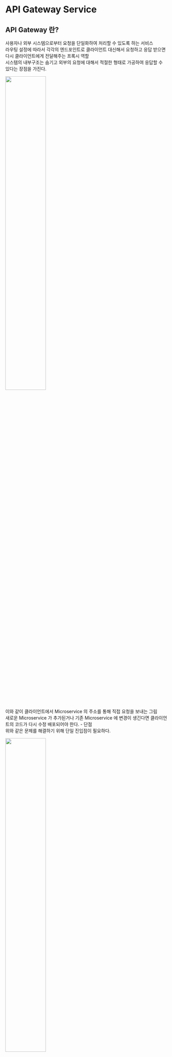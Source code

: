 # API Gateway Service
## API Gateway 란?
사용자나 외부 시스템으로부터 요청을 단일화하여 처리할 수 있도록 하는 서비스<br>
라우팅 설정에 따라서 각각의 엔드포인트로 클라이언트 대신해서 요청하고 응답 받으면 다시 클라이언트에게 전달해주는 프록시 역할<br>
시스템의 내부구조는 숨기고 외부의 요청에 대해서 적절한 형태로 가공하여 응답할 수 있다는 장점을 가진다.

<img src="https://github.com/hyewon218/kim-jpa2/assets/126750615/069ff7f0-8fe4-44b2-acb4-0cac4c65b938" width="50%"/><br>

이와 같이 클라이언트에서 Microservice 의 주소를 통해 직접 요청을 보내는 그림<br>
새로운 Microservice 가 추가된거나 기존 Microservice 에 변경이 생긴다면 클라이언트의 코드가 다시 수정 배포되어야 한다. - 단점<br>
위와 같은 문제를 해결하기 위해 단일 진입점이 필요하다.

<img src="https://github.com/hyewon218/kim-jpa2/assets/126750615/f510852b-a8a2-4ce4-a099-b6e43f7b17fa" width="50%"/><br>

그래서 백엔드 계층 중간에 Gateway 를 두고, 각각의 Microservice 로의 요청을 전부 처리

### 장점
- 인증 및 권한 부여에 대한 단일 작업
- 서비스 검색 통합
- 응답 캐싱
- 정책, 회로 차단기 및 Qos 다시 시도
- 속도 제한
- 부하 분산
- 로깅, 추적, 상관 관계
- 헤더, 쿼리 문자열 및 청구 변환
- IP 허용 목록에 추가

### Netflix Ribbon - Load Balancer
#### Spring Cloud 에서의 MSA 간 통신

1. RestTemplate
```java
 new RestTemplate().getForObject("localhost:8080", Test.class, 200);
```
2. Feign Client
```java
 @FeignClient("test")
 public interface TestClient{
     @RequestMapping("/test")
     List<Test>getTest();
 }
```

Load Balancer 를 어디에 구축할지에 대한 고민, 초창기 Spring Cloud 에서는 이러한 Load Balancer 를 해주는 서비스를 위해서 Ribbon 이라는 서비스를 제공

#### Ribbon: Client side Load Balancer

- 비동기 방식에서 호환 문제가 있어 최근에는 잘 사용하지 않는다.
- 서비스 이름으로 호출
- Health Check

<img src="https://github.com/hyewon218/kim-jpa2/assets/126750615/f0e31fc0-d8a0-4121-af4f-d2acd938e608" width="50%"/><br>

## Netflix Zuul
Gateway 역할을 해주는 제품

<img src="https://github.com/hyewon218/kim-jpa2/assets/126750615/6642a7f6-4ac4-48fe-ba2d-342c9a652b82" width="50%"/><br>

## Netflix Zuul - 프로젝트 생성 (Deprecated)
#### first-service - FirstServiceController
```java
@RestController
@RequestMapping("")
@Slf4j
public class FirstServiceController {
    
    @GetMapping("/welcome")
    public String welcome() {
        return "Welcome to the First Service.";
    }
}
```
#### first-service - application.yml
```yaml
server:
  port: 8081


spring:
  application:
    name: my-first-service

eureka:
  client:
    register-with-eureka: false
    fetch-registry: false
```

#### second-service - SecondServiceController
```java
@RestController
@RequestMapping("/")
@Slf4j
public class SecondServiceController {
    @GetMapping("/welcome")
    public String welcome() {
        return "Welcome to the Second Service.";
    }
}
```
```yaml
server:
  port: 8082

spring:
  application:
    name: my-second-service

eureka:
  client:
    register-with-eureka: false
    fetch-registry: false
```

#### zuul-service
```java
@SpringBootApplication
@EnableZuulProxy
public class ZuulServiceApplication {

    public static void main(String[] args) {
        SpringApplication.run(ZuulServiceApplication.class, args);
    }

}
```
```yaml
server:
  port: 8000

spring:
  application:
    name: my-zuul-service

zuul:
  routes:
    first-service:
      path: /first-service/**
      url: http://localhost:8081
    second-service:
      path: /second-service/**
      url: http://localhost:8082
```

- zuul.routes: 라우팅 설정
  - first-service: 임의의 이름
  - path: 사용자의 요청
  - url: 사용자 요청에 대해서 이동할 url


## Netflix Zuul - Filter 적용 (Deprecated)
### ZuulLoggingFilter
```java
@Slf4j
@Component
public class ZuulLoggingFilter extends ZuulFilter {

    @Override
    public Object run() throws ZuulException {
        log.info("**************** printing logs: ");

        RequestContext ctx = RequestContext.getCurrentContext();
        HttpServletRequest request = ctx.getRequest();
        log.info("**************** " + request.getRequestURI());

        return null;
    }

    @Override
    public String filterType() {
        return "pre";
    }

    @Override
    public int filterOrder() {
        return 1;
    }

    @Override
    public boolean shouldFilter() {
        return true;
    }
}
```

- `filterType()`: 사전 필터인지 사후 필터인지에 대한 정의, return "pre" 이므로 사전 필터, return "post" 이면 사후 필터
- `filterOrder()`: 여러 개의 필터가 존재하는 경우 순서를 의미
- `shouldFilter()`: 현재 필터는 원하는 옵션에 따라서 필터로 사용할 수도 하지 않을 수도 있는데, return true 이므로 필터로 사용하겠다는 것
- `run()`: 실제 동작 정의
  - `RequestContext.getCurrentContext();`: 필터에는 Request 객체가 존재하지 않으므로 RequestContext 로부터 Request 정보를 가져와야 한다.
  - HttpServletRequest 를 통해 사용자의 요청 정보를 출력

<br>

## Spring Cloud Gateway 란?

앞에서 사용한 Netflix Zuul 대신 사용할 Gateway / Routing Service<br>
Zuul 1.0 Service 의 기본적인 동기방식을 비동기 방식으로 처리<br>
Zuul 의 스프링의 호환성 문제를 처리

## Spring Cloud Gateway - 프로젝트 생성
### apigateway-service
```yaml
server:
  port: 8000

eureka:
  client:
    register-with-eureka: false
    fetch-registry: false
    service-url:
      defaultZone: http://localhost:8761/eureka

spring:
  application:
    name: apigateway-service
  cloud:
    gateway:
      routes:
        - id: first-service
          uri: http://localhost:8081/
          predicates:
            - Path=/first-service/**
        - id: second-service
          uri: http://localhost:8082/
          predicates:
            - Path=/second-service/**
```
- `cloud.gateway.routes`: 리스트 형태로 라우트 객체를 등록
- `id`: 해당 라우터의 고유값
- `url`: 포워딩될 주소
- `predicates`: 조건절
   - Path: 사용자가 입력한 path 정보가 first-service 로 시작하는 경우


### 📌 주의
<img src="https://github.com/hyewon218/kim-jpa2/assets/126750615/beeb9af5-a87d-4e16-a801-f3d152463c16" width="60%"/><br>
- spring 3.0 이상 추가
<img src="https://github.com/hyewon218/kim-jpa2/assets/126750615/0edc5d02-f4d7-4bd3-8729-dcfc95ab324c" width="90%"/><br>
- spring-boot-starter-webflux<br>

<img src="https://github.com/hyewon218/kim-jpa2/assets/126750615/c665629d-88f3-4ef2-88cf-43c3a9c81782" width="60%"/><br>
- spring-cloud-starter-gateway<br>

<img src="https://github.com/hyewon218/kim-jpa2/assets/126750615/609590cc-ff4d-4739-8992-111f9e658ab5" width="100%"/><br>

기존의 Tomcat 서버가 아닌 Netty 내장 서버가 작동된 것을 볼 수 있다. -> 비동기 방식<br>
위 설정에서 문제점은 http://localhost:8000/first-service/welcome 이와 같이 요청이 들어오면<br> 
리다이렉트를 http://localhost:8081/first-service/welcome 로 해주기 때문에 first-service 에서 맵핑이 되지 않는다.

따라서 기존의 first, second service 의 맵핑 정보를 바꿔주면 된다. -> 이후에 필터를 통해서 사용자의 요청 정보를 변환할 수 있다.

```java
@RestController
@RequestMapping("/first-service")
@Slf4j
public class FirstServiceController { }

@RestController
@RequestMapping("/second-service")
@Slf4j
public class SecondServiceController { }
```

<img src="https://github.com/hyewon218/kim-jpa2/assets/126750615/7db73f50-00f6-4bbf-8d66-89c65fe95c64" width="50%"/><br>
<img src="https://github.com/hyewon218/kim-jpa2/assets/126750615/eab45e2a-98e6-4394-a2b0-404d5e8d5dfb" width="50%"/><br>

<br>

## Spring Cloud Gateway - Filter
Client 가 Spring Cloud Gateway 에 요청을 전달하면 gateway 에서 First? Second?를 판단하고 서비스에 요청을 보낸다.<br>
Gateway 의 작업을 조금 더 확대한다면 Predicate 에 의해 요청의 조건을 분기하고 사전 필터, 사후 필터를 구성(Java Code or Property(yml)를 통해)할 수 있다.

<img src="https://github.com/hyewon218/kim-jpa2/assets/126750615/0e184517-e213-47b1-aa81-4e12ffcba60e" width="70%"/><br>

#### 먼저 필터를 자바 코드를 통해 구성
#### FilterConfig.java
```java
@Configuration
public class FilterConfig {

    @Bean
    public RouteLocator gatewayRoutes(RouteLocatorBuilder builder) {
        return builder.routes()
                .route(r -> r.path("/first-service/**")
                        .filters(f -> f.addRequestHeader("first-request", "first-request-header")
                                .addResponseHeader("first-response", "first-response-header"))
                        .uri("http://localhost:8081"))
                .route(r -> r.path("/second-service/**")
                        .filters(f -> f.addRequestHeader("second-request", "second-request-header")
                                .addResponseHeader("second-response", "second-response-header"))
                        .uri("http://localhost:8082"))
                .build();
    }
}
```
앞에서 yml의 cloud.gateway.routes을 통해 설정한 작업(라우팅 정보 추가)을 자바 코드로 처리하는 방법이며<br>
해당 `path`로 요청이 들어오면 헤더를 추가하여 uri로 포워딩 시켜준다.

#### FirstServiceController, SecondServiceController
```java
@RestController
@RequestMapping("first-service")
@Slf4j
public class FirstServiceController {
    ...

    @GetMapping("/message")
    public String message(@RequestHeader("first-request") String header) {
        log.info(header);
        return "Hello World in First Service.";
    }

}
```
```java
@RestController
@RequestMapping("/second-service")
@Slf4j
public class SecondServiceController {
    ...
    @GetMapping("/message")
    public String message(@RequestHeader("second-request") String header) {
        log.info(header);
        return "Hello World in Second Service.";
    }
}
```
spring cloud gateway 의 filter 에서 추가해준 `request header` 확인
message() 함수가 실행되면 @RequestHeader name에 대한 값을 받아올 것이다.
그 값이 header 안에 저장된다.

<img src="https://github.com/hyewon218/kim-jpa2/assets/126750615/0b0d3fe0-7b2d-47c0-8a27-162e0fd73c4d" width="60%"/><br>
<img src="https://github.com/hyewon218/kim-jpa2/assets/126750615/14949190-7c4b-495f-b4bd-92374e98cf66" width="60%"/><br>

<img src="https://github.com/hyewon218/kim-jpa2/assets/126750615/0b40e791-d140-4169-9d3d-36a4703ed884" width="60%"/><br>
<img src="https://github.com/hyewon218/kim-jpa2/assets/126750615/19b03e3e-7cf7-4df8-ae57-a3f1475e3e81" width="60%"/><br>

<img src="https://github.com/hyewon218/kim-jpa2/assets/126750615/278a7478-2a47-4222-a8d6-d82abf0e48cf" width="80%"/><br>
- `ResponseHeader` 값이 정상적으로 등록이 되었다.

<br>

#### 필터를 설정 파일(yml) 통해 구성
```yaml

...

spring:
  application:
    name: apigateway-service
  cloud:
    gateway:
      routes:
        - id: first-service
          uri: http://localhost:8081/
          predicates:
            - Path=/first-service/**
          filters:
            - AddRequestHeader=first-request, first-request-header2
            - AddResponseHeader=first-response, first-response-header2
        - id: second-service
          uri: http://localhost:8082/
          predicates:
            - Path=/second-service/**
          filters:
            - AddRequestHeader=second-request, second-request-header2
            - AddResponseHeader=second-response, second-response-header2
```

<img src="https://github.com/hyewon218/kim-jpa2/assets/126750615/6bd3a047-7e0b-4bfe-be15-eb34419d5871" width="70%"/><br>
<img src="https://github.com/hyewon218/kim-jpa2/assets/126750615/d6ea5e31-2350-4bd2-aaed-b06b8a207671" width="80%"/><br>

<img src="https://github.com/hyewon218/kim-jpa2/assets/126750615/aa5469ff-e219-4fa7-ac50-d1c65a02fb14" width="80%"/><br>
- postman 테스트

<br> 

## Spring Cloud Gateway - Custom Filter 적용
```java
@Component
@Slf4j
public class CustomFilter extends AbstractGatewayFilterFactory<CustomFilter.Config> {

    public CustomFilter() {
        super(Config.class);
    }

    @Override
    public GatewayFilter apply(Config config) {
        // Custom Pre Filter
        return (exchange, chain) -> {
            ServerHttpRequest request = exchange.getRequest();
            ServerHttpResponse response = exchange.getResponse();

            log.info("Custom PRE filter: request id -> {}", request.getId());

            // Custom Post Filter
            return chain.filter(exchange).then(Mono.fromRunnable(() -> {
                log.info("Custom POST filter: response code -> {}", response.getStatusCode());
            }));
        };
    }


    public static class Config {
        // Put the configuration properties
    }
}
```
- `apply()`: 수행하고자 하는 내용
  - 람다식의 인자값으로 exchange, chain 객체를 받는다.
  - chain(반환) 형태로 작동
  - 예를 들어 pre filter 에서 사용자 로그인 시 받은 JWT 를 검증할 수 있다.
  - 첫번째 매개변수인 `exchange` 를 통해, ServerHttpRequest, ServerHttpResponse 를 가져올 수 있다.
    - Mono 라는 객체는 `WebFlux` 라고 해서 스프링5에서 추가된 기능이다. (비동기 방식으로 서버를 지원할 때 단일값 전달)
    - `Netty` 라는 비동기 내장 서버이므로 ServletRequest, ServletResponse 가 아닌 `ServerHttpRequest`, `ServerHttpResponse` 를 사용해야 한다.
  - then()은 종료되기 전에 수행할 내용

```yaml
...

spring:
  application:
    name: apigateway-service
  cloud:
    gateway:
      routes:
        - id: first-service
          uri: http://localhost:8081/
          predicates:
            - Path=/first-service/**
          filters:
#            - AddRequestHeader=first-request, first-request-header2
#            - AddResponseHeader=first-response, first-response-header2
            - CustomFilter
        - id: second-service
          uri: http://localhost:8082/
          predicates:
            - Path=/second-service/**
          filters:
#            - AddRequestHeader=second-request, second-request-header2
#            - AddResponseHeader=second-response, second-response-header2
            - CustomFilter
```

#### FirstServiceController, SecondServiceController
```java
@RestController
@RequestMapping("first-service")
@Slf4j
public class FirstServiceController {
    

 ...

  @GetMapping("/check")
  public String check() {
    return "Hi, there. This is a message from First Service.";
  }

}
```
```java
@RestController
@RequestMapping("/second-service")
@Slf4j
public class SecondServiceController {
    

 ...

    @GetMapping("/check")
    public String check() {
        return "Hi, there. This is a message from Second Service.";
    }
}
```

<img src="https://github.com/hyewon218/kim-jpa2/assets/126750615/c8adf2e1-84f7-4677-b5ef-5626f14029e4" width="80%"/><br>
<img src="https://github.com/hyewon218/kim-jpa2/assets/126750615/63c4701e-6d63-4d42-806c-564c7c882f49" width="70%"/><br>

<br>

## Spring Cloud Gateway - Global Filter
앞에서 실습한 Custom Filter 와 만드는 방법과 동일하다. <br>
단, 어떤 라우트 정보가 실행된다고 하더라도 공통적으로 실행되는 **공통필터**

(Custom Filter 는 원하는 라우트 정보에 개별적으로 다 등록을 해야만 한다.) 

```java
@Component
@Slf4j
public class GlobalFilter extends AbstractGatewayFilterFactory<GlobalFilter.Config> {

    public GlobalFilter() {
        super(Config.class);
    }


    @Override
    public GatewayFilter apply(Config config) {
        return (((exchange, chain) -> {

            ServerHttpRequest request = exchange.getRequest();
            ServerHttpResponse response = exchange.getResponse();

            log.info("Global Filter baseMessage {}", config.getBaseMessage());
            if (config.isPreLogger()) {
                log.info("Global Filter Start: request id -> {}", request.getId());
            }
            return chain.filter(exchange).then(Mono.fromRunnable(() -> {
                if (config.isPostLogger()) {
                    log.info("Global Filter End: response code -> {}", response.getStatusCode());
                }
            }));
        }));
    }

    @Data
    public static class Config { //inner class

        private String baseMessage;
        private boolean preLogger;
        private boolean postLogger;

    }
}
```
Config.class 의 변수의 초기화는 `application.yml` 파일에서 처리<br>

```yaml

... 
spring:
  application:
    name: apigateway-service
  cloud:
    gateway:
      routes:
        - id: first-service
          uri: http://localhost:8081/
          predicates:
            - Path=/first-service/**
          filters:
#            - AddRequestHeader=first-request, first-request-header2
#            - AddResponseHeader=first-response, first-response-header2
            - CustomFilter
        - id: second-service
          uri: http://localhost:8082/
          predicates:
            - Path=/second-service/**
          filters:
#            - AddRequestHeader=second-request, second-request-header2
#            - AddResponseHeader=second-response, second-response-header2
            - CustomFilter
      default-filters: 
        - name: GlobalFilter
          args:
            baseMessage: Spring Cloud Gateway GlobalFilter
            preLogger: true
            postLogger: true
```
- GlobalFilter는 모든 필터 중 가장 먼저 시작되고 가장 마지막 종료된다.<br>
  <img src="https://github.com/hyewon218/kim-jpa2/assets/126750615/d2683ef7-8bd5-4c86-a907-bf6808f878fe" width="70%"/><br>
  <br>
  <img src="https://github.com/hyewon218/kim-jpa2/assets/126750615/f83513a6-4817-42d9-ba3a-6caec3caa5a6" width="100%"/><br>
  - 글로벌 필터가 종료되기 전에 커스텀 필터가 실행된다. 

뒤에서 환경 설정 정보(application.yml)을 다루는 내용을 배우는데 현재는 yml 이 프로젝트에 내장되어 있는데,<br> 
내장되어 있으므로 변경 시 값을 바꾼 뒤 다시 빌드, 배포, 패키징하는 과정을 해야한다.<br>

yml 이 프로젝트 외부에 존재한다면 수행 중인 Microservice 는 갱신되지 않을 수 있다. 따라서 설정과 실행을 분리하는게 좋다.

<br>

## Spring Cloud Gateway - Custom Filter (Logging)
```java
@Component
@Slf4j
public class LoggingFilter extends AbstractGatewayFilterFactory<LoggingFilter.Config> {

    public LoggingFilter() {
        super(Config.class);
    }

    @Override
    public GatewayFilter apply(Config config) {
        return (exchange, chain) -> {
            ServerHttpRequest request = exchange.getRequest();
            ServerHttpResponse response = exchange.getResponse();

            log.info("Logging Filter baseMessage {}", config.getBaseMessage());
            if (config.isPreLogger()) {
                log.info("Logging Filter Start: request uri -> {}", request.getURI());
            }
            return chain.filter(exchange).then(Mono.fromRunnable(() -> {
                if (config.isPostLogger()) {
                    log.info("Logging Filter End: response code -> {}", response.getStatusCode());
                }
            }));
        };
    }


    @Data
    public static class Config {

        private String baseMessage;
        private boolean preLogger;
        private boolean postLogger;

    }
}
```  
```yaml
...
spring:
  application:
    name: apigateway-service
  cloud:
    gateway:
      default-filters:
        - name: GlobalFilter
          args:
            baseMessage: Spring Cloud Gateway GlobalFilter
            preLogger: true
            postLogger: true
      routes:
        - id: first-service
          uri: http://localhost:8081/
          predicates:
            - Path=/first-service/**
          filters:
#            - AddRequestHeader=first-request, first-request-header2
#            - AddResponseHeader=first-response, first-response-header2
            - CustomFilter
        - id: second-service
          uri: http://localhost:8082/
          predicates:
            - Path=/second-service/**
          filters:
#            - AddRequestHeader=second-request, second-request-header2
#            - AddResponseHeader=second-response, second-response-header2
            - name: CustomFilter
            - name: LoggingFilter
              args:
                baseMessage: Hi, there.
                preLogger: true
                postLogger: true
```

<img src="https://github.com/hyewon218/kim-jpa2/assets/126750615/6642a7f6-4ac4-48fe-ba2d-342c9a652b82" width="50%"/><br>
<img src="https://github.com/hyewon218/kim-jpa2/assets/126750615/6642a7f6-4ac4-48fe-ba2d-342c9a652b82" width="50%"/><br>

- Gateway Handler 를 통해서 어떤 요청인지 판단
- Global -> Custom -> Logging 순서로 시작되고 Logging -> Custom -> Global을 순서로 종료된다.
- Proxied Service 는 지금 first-service 와 second-service

#### 람다식을 풀어서 설명
```java
  @Override
    public GatewayFilter apply(Config config) {

        GatewayFilter filter = new OrderedGatewayFilter((exchange, chain) -> {
            ServerHttpRequest request = exchange.getRequest();
            ServerHttpResponse response = exchange.getResponse();

            log.info("Logging Filter baseMessage {}", config.getBaseMessage());
            if (config.isPreLogger()) {
                log.info("Logging Filter Start: request uri -> {}", request.getURI());
            }
            return chain.filter(exchange).then(Mono.fromRunnable(() -> {
                if (config.isPostLogger()) {
                    log.info("Logging Filter End: response code -> {}", response.getStatusCode());
                }
            }));

        }, Ordered.HIGHEST_PRECEDENCE);

        return filter;


    }
```

new OrderedGatewayFilter(): 해당 구현체는 생성자로 GatewayFilter 와 순서에 해당하는 order 를 받는다.

- 해당 구현체는 GatewayFilter 를 implements 하므로 filter 를 정의한다.
- Spring 의 Web Flux 를 사용하므로 ServerRequest, ServerResponse 를 사용해야하는데 두 가지 인스턴스를 사용하도록 도와주는 것이 ServerWebExchange 객체이다.
- GatewayFilterChain 객체를 통해 다양한 필터(pre-filter, post-filter)들을 연결해준다.

<img src="https://github.com/hyewon218/kim-jpa2/assets/126750615/6642a7f6-4ac4-48fe-ba2d-342c9a652b82" width="50%"/><br>
<img src="https://github.com/hyewon218/kim-jpa2/assets/126750615/6642a7f6-4ac4-48fe-ba2d-342c9a652b82" width="50%"/><br>

- 순서가 달라졌다 ?

<img src="https://github.com/hyewon218/kim-jpa2/assets/126750615/6642a7f6-4ac4-48fe-ba2d-342c9a652b82" width="50%"/><br>

- 위의 order 파라미터 때문이다.

## Spring Cloud Gateway - Eureka 연동
Eureka 라는 네이밍 서비스에 Spring Cloud Gateway 를 등록

<img src="https://github.com/hyewon218/kim-jpa2/assets/126750615/6642a7f6-4ac4-48fe-ba2d-342c9a652b82" width="50%"/><br>

클라이언트에서 API gateway 를 통과해서 요청 정보를 보내게 되면 유레카 서버로 전달되어 해당 요청을 분석해서 마이크로서비스의 위치정보를 전달 받아서 해당 정보를 통해 포워딩이 이뤄진다.

```yaml
spring:
  application:
    name: apigateway-service
  cloud:
    gateway:
      default-filters:
        - name: GlobalFilter
          args:
            baseMessage: Spring Cloud Gateway GlobalFilter
            preLogger: true
            postLogger: true
      routes:
        - id: first-service
          uri: lb://MY-FIRST-SERVICE
          predicates:
            - Path=/first-service/**
          filters:
#            - AddRequestHeader=first-request, first-request-header2
#            - AddResponseHeader=first-response, first-response-header2
            - CustomFilter
        - id: second-service
          uri: lb://MY-SECOND-SERVICE
          predicates:
            - Path=/second-service/**
```

- uri 를 보면 lb(load balancer) 뒤에 네이밍 서비스(유레카 서비스)에 등록된 인스턴스 이름을 적어줌을 볼 수 있다.

#### first-service, second-service 유레카 등록
```yaml
...
eureka:
  client:
    register-with-eureka: true
    fetch-registry: true
    service-url:
      defaultZone: http://localhost:8761/eureka
```

<img src="https://github.com/hyewon218/kim-jpa2/assets/126750615/6642a7f6-4ac4-48fe-ba2d-342c9a652b82" width="50%"/><br>
<img src="https://github.com/hyewon218/kim-jpa2/assets/126750615/6642a7f6-4ac4-48fe-ba2d-342c9a652b82" width="50%"/><br>
<img src="https://github.com/hyewon218/kim-jpa2/assets/126750615/6642a7f6-4ac4-48fe-ba2d-342c9a652b82" width="50%"/><br>

## Spring Cloud Gateway - Load Balancer
인텔리제이에서 서버 2개 이상 기동하는 방법

<img src="https://github.com/hyewon218/kim-jpa2/assets/126750615/6642a7f6-4ac4-48fe-ba2d-342c9a652b82" width="50%"/><br>
<img src="https://github.com/hyewon218/kim-jpa2/assets/126750615/6642a7f6-4ac4-48fe-ba2d-342c9a652b82" width="50%"/><br>

현재 first, second 서비스 모두 2개씩 기동 중인 상태 해당 url로 요청이 들어오면 어디로 로드 밸런싱?
랜덤 포트 적용
```yaml
server:
  port: 0

spring:
  application:
    name: my-first-service

eureka:
  client:
    register-with-eureka: true
    fetch-registry: true
    service-url:
      defaultZone: http://localhost:8761/eureka
  instance:
    instance-id: ${spring.cloud.client.ip-address}:${spring.application.instance_id:${random.value}}
    prefer-ip-address: true
```

<img src="https://github.com/hyewon218/kim-jpa2/assets/126750615/6642a7f6-4ac4-48fe-ba2d-342c9a652b82" width="50%"/><br>
```java
@RestController
@RequestMapping("first-service")
@Slf4j
public class FirstServiceController {
    Environment env;

    @Autowired
    public FirstServiceController(Environment env) {
        this.env = env;
    }

   ...

    @GetMapping("/check")
    public String check(HttpServletRequest request) {
        
        log.info("Server port={}", request.getServerPort());

        log.info("spring.cloud.client.hostname={}", env.getProperty("spring.cloud.client.hostname"));
        log.info("spring.cloud.client.ip-address={}", env.getProperty("spring.cloud.client.ip-address"));

        return String.format("Hi, there. This is a message from First Service on PORT %s"
                , env.getProperty("local.server.port"));
    }
}
```

<img src="https://github.com/hyewon218/kim-jpa2/assets/126750615/6642a7f6-4ac4-48fe-ba2d-342c9a652b82" width="50%"/><br>

